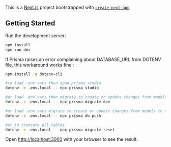 This is a [Next.js](https://nextjs.org/) project bootstrapped with [`create-next-app`](https://github.com/vercel/next.js/tree/canary/packages/create-next-app).

## Getting Started

Run the development server:

```bash
npm install
npm run dev
```

If Prisma raises an error complaining about DATABASE_URL from DOTENV file, this workaround works fine :

```bash
npm install -g dotenv-cli

#to load .env vars then open prisma studio
dotenv -e .env.local -- npx prisma studio

#or load .env vars then migrate to create or update changes from models to tables (better)
dotenv -e .env.local -- npx prisma migrate dev

#or load .env vars migrate to create or update changes from models to tables then does not interact with or rely on migrations. The migrations table will not be updated, and no migration files will be generated.(avoid)
dotenv -e .env.local -- npx prisma db push

#or to truncate all tables
dotenv -e .env.local -- npx prisma migrate reset
```

Open [http://localhost:3000](http://localhost:3000) with your browser to see the result.
